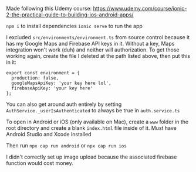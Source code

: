 Made following this Udemy course: https://www.udemy.com/course/ionic-2-the-practical-guide-to-building-ios-android-apps/

`npm i` to install dependencies
`ionic serve` to run the app

I excluded `src/environments/environment.ts` from source control because it has my Google Maps and Firebase API keys in it. Without a key, Maps integration won't work (duh) and neither will authorization. To get those working again, create the file I deleted at the path listed above, then put this in it:

```
export const environment = {
  production: false,
  googleMapsApiKey: 'your key here lol',
  firebaseApiKey: 'your key here'
};
```

You can also get around auth entirely by setting `AuthService._userIsAuthenticated` to always be true in `auth.service.ts`

To open in Android or iOS (only available on Mac), create a `www` folder in the root directory and create a blank `index.html` file inside of it. Must have Android Studio and Xcode installed

Then run
`npx cap run android`
or
`npx cap run ios`


I didn't correctly set up image upload because the associated firebase function would cost money.
